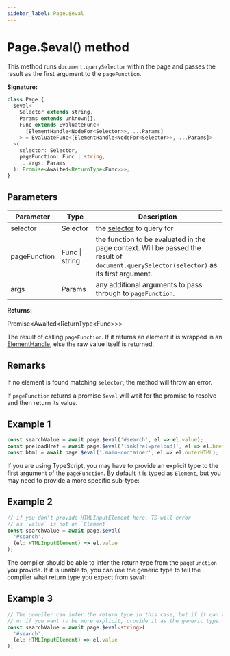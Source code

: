```yaml
---
sidebar_label: Page.$eval
---
```


# Page.$eval() method

This method runs `document.querySelector` within the page and passes the result
as the first argument to the `pageFunction`.

**Signature:**

```typescript
class Page {
  $eval<
    Selector extends string,
    Params extends unknown[],
    Func extends EvaluateFunc<
      [ElementHandle<NodeFor<Selector>>, ...Params]
    > = EvaluateFunc<[ElementHandle<NodeFor<Selector>>, ...Params]>
  >(
    selector: Selector,
    pageFunction: Func | string,
    ...args: Params
  ): Promise<Awaited<ReturnType<Func>>>;
}
```

## Parameters

| Parameter    | Type           | Description                                                                                                                                         |
| ------------ | -------------- | --------------------------------------------------------------------------------------------------------------------------------------------------- |
| selector     | Selector       | the [selector](https://developer.mozilla.org/en-US/docs/Web/CSS/CSS_Selectors) to query for                                                         |
| pageFunction | Func \| string | the function to be evaluated in the page context. Will be passed the result of <code>document.querySelector(selector)</code> as its first argument. |
| args         | Params         | any additional arguments to pass through to <code>pageFunction</code>.                                                                              |

**Returns:**

Promise&lt;Awaited&lt;ReturnType&lt;Func&gt;&gt;&gt;

The result of calling `pageFunction`. If it returns an element it is wrapped in
an [ElementHandle](./puppeteer.elementhandle.md), else the raw value itself is
returned.

## Remarks

If no element is found matching `selector`, the method will throw an error.

If `pageFunction` returns a promise `$eval` will wait for the promise to resolve
and then return its value.

## Example 1

```ts
const searchValue = await page.$eval('#search', el => el.value);
const preloadHref = await page.$eval('link[rel=preload]', el => el.href);
const html = await page.$eval('.main-container', el => el.outerHTML);
```

If you are using TypeScript, you may have to provide an explicit type to the
first argument of the `pageFunction`. By default it is typed as `Element`, but
you may need to provide a more specific sub-type:

## Example 2

```ts
// if you don't provide HTMLInputElement here, TS will error
// as `value` is not on `Element`
const searchValue = await page.$eval(
  '#search',
  (el: HTMLInputElement) => el.value
);
```

The compiler should be able to infer the return type from the `pageFunction` you
provide. If it is unable to, you can use the generic type to tell the compiler
what return type you expect from `$eval`:

## Example 3

```ts
// The compiler can infer the return type in this case, but if it can't
// or if you want to be more explicit, provide it as the generic type.
const searchValue = await page.$eval<string>(
  '#search',
  (el: HTMLInputElement) => el.value
);
```
